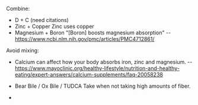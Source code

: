 Combine:
 - D + C
   (need citations)
 - Zinc + Copper
   Zinc uses copper
 - Magnesium + Boron
   "[Boron] boosts magnesium absorption"
   -- https://www.ncbi.nlm.nih.gov/pmc/articles/PMC4712861/

Avoid mixing:
 - Calcium can affect how your body absorbs iron, zinc and magnesium. -- https://www.mayoclinic.org/healthy-lifestyle/nutrition-and-healthy-eating/expert-answers/calcium-supplements/faq-20058238

- Bear Bile / Ox Bile / TUDCA
  Take when not taking high amounts of fiber.
- 
<!--stackedit_data:
eyJoaXN0b3J5IjpbLTE3NDgzNzM4OTgsLTQ1OTA1NDk2OCwxMD
Q4NDQwNTYwLC04NjgxNzY2NTZdfQ==
-->
